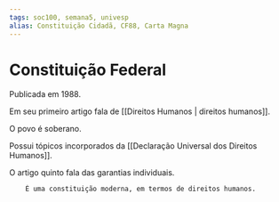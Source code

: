 ```yaml
---
tags: soc100, semana5, univesp
alias: Constituição Cidadã, CF88, Carta Magna
---
```

# Constituição Federal

Publicada em 1988.

Em seu primeiro artigo fala de [[Direitos Humanos | direitos humanos]].

O povo é soberano.

Possui tópicos incorporados da [[Declaração Universal dos Direitos Humanos]].

O artigo quinto fala das garantias individuais.

		É uma constituição moderna, em termos de direitos humanos.



